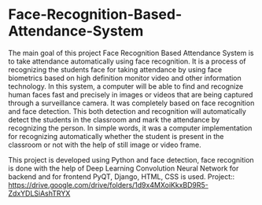 # Face-Recognition-Based-Attendance-System
The main goal of this project Face Recognition Based Attendance System is to take attendance automatically using face recognition. It is a process of recognizing the students face for taking attendance by using face biometrics based on high definition monitor video and other information technology. In this system, a computer will be able to find and recognize human faces fast and precisely in images or videos that are being captured through a surveillance camera. It was completely based on face recognition and face detection. This both detection and recognition will automatically detect the students in the classroom and mark the attendance by recognizing the person. In simple words, it was a computer implementation for recognizing automatically whether the student is present in the classroom or not with the help of still image or video frame.

This project is developed using Python and face detection, face recognition is done with the help of Deep Learning Convolution Neural Network for backend and for frontend PyQT, Django, HTML, CSS is used. Project:: https://drive.google.com/drive/folders/1d9x4MXoiKkxBD9R5-ZdxYDLSiAshTRYX

